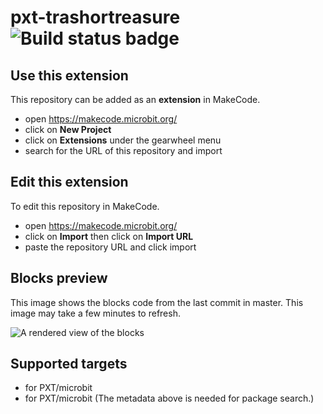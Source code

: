 # pxt-trashortreasure ![Build status badge](https://github.com/samneggs/pxt-trashortreasure/workflows/MakeCode/badge.svg)



## Use this extension

This repository can be added as an **extension** in MakeCode.

* open https://makecode.microbit.org/
* click on **New Project**
* click on **Extensions** under the gearwheel menu
* search for the URL of this repository and import

## Edit this extension

To edit this repository in MakeCode.

* open https://makecode.microbit.org/
* click on **Import** then click on **Import URL**
* paste the repository URL and click import

## Blocks preview

This image shows the blocks code from the last commit in master.
This image may take a few minutes to refresh.

![A rendered view of the blocks](https://github.com/samneggs/pxt-trashortreasure/raw/master/.makecode/blocks.png)

## Supported targets

* for PXT/microbit
* for PXT/microbit
(The metadata above is needed for package search.)


